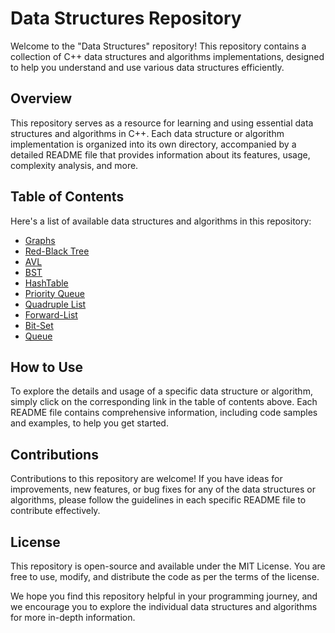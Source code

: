 # Data Structures Repository

Welcome to the "Data Structures" repository! This repository contains a collection of C++ data structures and algorithms implementations, designed to help you understand and use various data structures efficiently.

## Overview

This repository serves as a resource for learning and using essential data structures and algorithms in C++. Each data structure or algorithm implementation is organized into its own directory, accompanied by a detailed README file that provides information about its features, usage, complexity analysis, and more.

## Table of Contents

Here's a list of available data structures and algorithms in this repository:

- [Graphs](./Graphs/README.md)
- [Red-Black Tree](./Red-Black/README.md)
- [AVL](./AVL/README.md)
- [BST](./BST/README.md)
- [HashTable](./HashTable/README.md)
- [Priority Queue](./priority_queue/README.md)
- [Quadruple List](./Quadruple_list/README.md)
- [Forward-List](./Forward-List/README.md)
- [Bit-Set](./Bit-Set/README.md)
- [Queue](./Queue/README.md)

## How to Use

To explore the details and usage of a specific data structure or algorithm, simply click on the corresponding link in the table of contents above. Each README file contains comprehensive information, including code samples and examples, to help you get started.

## Contributions

Contributions to this repository are welcome! If you have ideas for improvements, new features, or bug fixes for any of the data structures or algorithms, please follow the guidelines in each specific README file to contribute effectively.

## License

This repository is open-source and available under the MIT License. You are free to use, modify, and distribute the code as per the terms of the license.

We hope you find this repository helpful in your programming journey, and we encourage you to explore the individual data structures and algorithms for more in-depth information.
